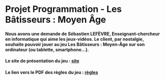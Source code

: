 # Projet Programmation - Les Bâtisseurs : Moyen Âge

#### Nous avons une demande de Sébastien LEFÈVRE, Enseignant-chercheur en informatique qui aime les jeux-vidéos. Le client, par nostalgie, souhaite pouvoir jouer au jeu Les Bâtisseurs : Moyen-Âge sur son ordinateur (ou tablette, smartphone…). 

#### Le site de présentation du jeu : [site](https://studiobombyx.com/jeu/les-batisseurs/)

#### Le lien vers le PDF des règles du jeu : [règles](https://studiobombyx.com/assets/LES-BATISSEURS_MOYEN-AGE_rulebook_FR.pdf)

